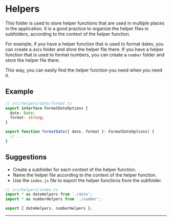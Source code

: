 # Helpers

This folder is used to store helper functions that are used in multiple places in the application. It is a good practice to organize the helper files in subfolders, according to the context of the helper function.

For example, if you have a helper function that is used to format dates, you can create a `date` folder and store the helper file there. If you have a helper function that is used to format numbers, you can create a `number` folder and store the helper file there.

This way, you can easily find the helper function you need when you need it.

## Example

```typescript
// src/helpers/date/format.ts
export interface FormatDateOptions {
  date: Date;
  format: string;
}

export function formatDate({ date, format }: FormatDateOptions) {
  // ...
}
```

## Suggestions

- Create a subfolder for each context of the helper function.
- Name the helper file according to the context of the helper function.
- Use the `index.js` file to export the helper functions from the subfolder.

```typescript
// src/helpers/index.ts
import * as dateHelpers from './date';
import * as numberHelpers from './number';

export { dateHelpers, numberHelpers };
```
---